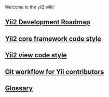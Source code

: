 Welcome to the yii2 wiki!

## [Yii2 Development Roadmap](https://github.com/yiisoft/yii2/wiki/Yii2-Development-Roadmap)
## [Yii2 core framework code style](https://github.com/yiisoft/yii2/blob/master/docs/internals/core-code-style.md)
## [Yii2 view code style](https://github.com/yiisoft/yii2/wiki/Yii2-view-code-style)
## [Git workflow for Yii contributors](https://github.com/yiisoft/yii2/blob/master/docs/internals/git-workflow.md)

## [Glossary](https://github.com/yiisoft/yii2/wiki/Glossary)